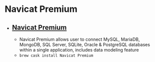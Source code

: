 # Navicat Premium
- [Navicat Premium](https://www.navicat.com/products/navicat-premium)
  - 
  - Navicat Premium allows user to connect MySQL, MariaDB, MongoDB, SQL Server, SQLite, Oracle & PostgreSQL databases within a single application, includes data modeling feature
  - `brew cask install Navicat Premium`
